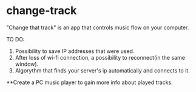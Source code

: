 # change-track

"Change that track" is an app that controls music flow on your computer.

TO DO:
  1. Possibility to save IP addresses that were used.
  2. After loss of wi-fi connection, a possibility to reconnect(in the same window).
  3. Algorythm that finds your server's ip automatically and connects to it.
  
  **Create a PC music player to gain more info about played tracks.
